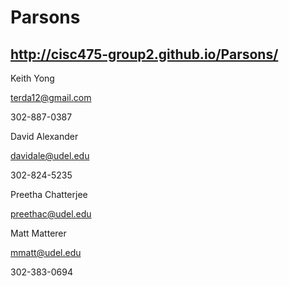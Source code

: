 # Parsons
http://cisc475-group2.github.io/Parsons/
----------------------------------------
Keith Yong

terda12@gmail.com

302-887-0387

David Alexander

davidale@udel.edu

302-824-5235

Preetha Chatterjee

preethac@udel.edu



Matt Matterer

mmatt@udel.edu

302-383-0694
